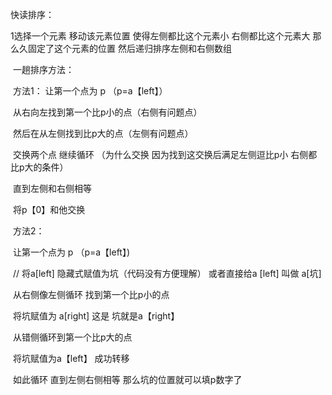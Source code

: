 快读排序：

1选择一个元素 移动该元素位置 使得左侧都比这个元素小 右侧都比这个元素大 那么久固定了这个元素的位置  然后递归排序左侧和右侧数组

​	一趟排序方法：

​	方法1：  让第一个点为 p （p=a【left】）

​		从右向左找到第一个比p小的点（右侧有问题点）

​		然后在从左侧找到比p大的点（左侧有问题点）

​		交换两个点 继续循环 （为什么交换 因为找到这交换后满足左侧逗比p小 右侧都比p大的条件）

​		直到左侧和右侧相等

​		将p【0】和他交换

​	方法2：

​		让第一个点为 p （p=a【left】)   

​               // 将a[left] 隐藏式赋值为坑（代码没有方便理解） 或者直接给a [left] 叫做 a[坑]

​		从右侧像左侧循环 找到第一个比p小的点 

​                 将坑赋值为 a[right]  这是 坑就是a【right】

​		从错侧循环到第一个比p大的点

​		将坑赋值为a【left】 成功转移

​		如此循环 直到左侧右侧相等 那么坑的位置就可以填p数字了 